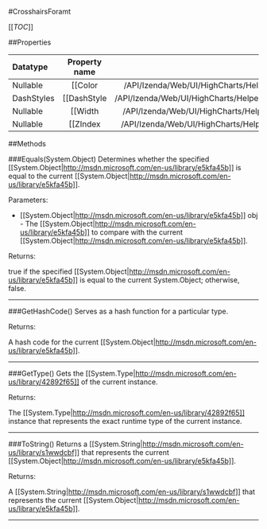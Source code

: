 #CrosshairsForamt

[[_TOC_]]

##Properties

|Datatype|Property name|Property description|Default Value|
|:-------|:----------:|:-----------------:|:-----------:|
|Nullable|[[Color|/API/Izenda/Web/UI/HighCharts/Helpers/CodeSamples/Izenda_Web_UI_HighCharts_Helpers_CrosshairsForamt_Color]]||null|
|DashStyles|[[DashStyle|/API/Izenda/Web/UI/HighCharts/Helpers/CodeSamples/Izenda_Web_UI_HighCharts_Helpers_CrosshairsForamt_DashStyle]]||Solid|
|Nullable|[[Width|/API/Izenda/Web/UI/HighCharts/Helpers/CodeSamples/Izenda_Web_UI_HighCharts_Helpers_CrosshairsForamt_Width]]||null|
|Nullable|[[ZIndex|/API/Izenda/Web/UI/HighCharts/Helpers/CodeSamples/Izenda_Web_UI_HighCharts_Helpers_CrosshairsForamt_ZIndex]]||null|


##Methods

###Equals(System.Object)
Determines whether the specified [[System.Object|http://msdn.microsoft.com/en-us/library/e5kfa45b]] is equal to the current [[System.Object|http://msdn.microsoft.com/en-us/library/e5kfa45b]].

Parameters: 

* [[System.Object|http://msdn.microsoft.com/en-us/library/e5kfa45b]] obj  - The [[System.Object|http://msdn.microsoft.com/en-us/library/e5kfa45b]] to compare with the current [[System.Object|http://msdn.microsoft.com/en-us/library/e5kfa45b]].





Returns:

true if the specified [[System.Object|http://msdn.microsoft.com/en-us/library/e5kfa45b]] is equal to the current System.Object; otherwise, false.


---


###GetHashCode()
 Serves as a hash function for a particular type.  





Returns:

A hash code for the current [[System.Object|http://msdn.microsoft.com/en-us/library/e5kfa45b]].


---


###GetType()
Gets the [[System.Type|http://msdn.microsoft.com/en-us/library/42892f65]] of the current instance.





Returns:

The [[System.Type|http://msdn.microsoft.com/en-us/library/42892f65]] instance that represents the exact runtime type of the current instance.


---


###ToString()
Returns a [[System.String|http://msdn.microsoft.com/en-us/library/s1wwdcbf]] that represents the current [[System.Object|http://msdn.microsoft.com/en-us/library/e5kfa45b]].





Returns:

A [[System.String|http://msdn.microsoft.com/en-us/library/s1wwdcbf]] that represents the current [[System.Object|http://msdn.microsoft.com/en-us/library/e5kfa45b]].


---


